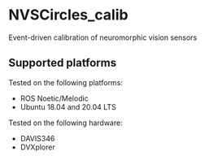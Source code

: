 # NVSCircles_calib
Event-driven calibration of neuromorphic vision sensors

## Supported platforms

Tested on the following platforms:

- ROS Noetic/Melodic
- Ubuntu 18.04 and 20.04 LTS

Tested on the following hardware:

- DAVIS346
- DVXplorer
